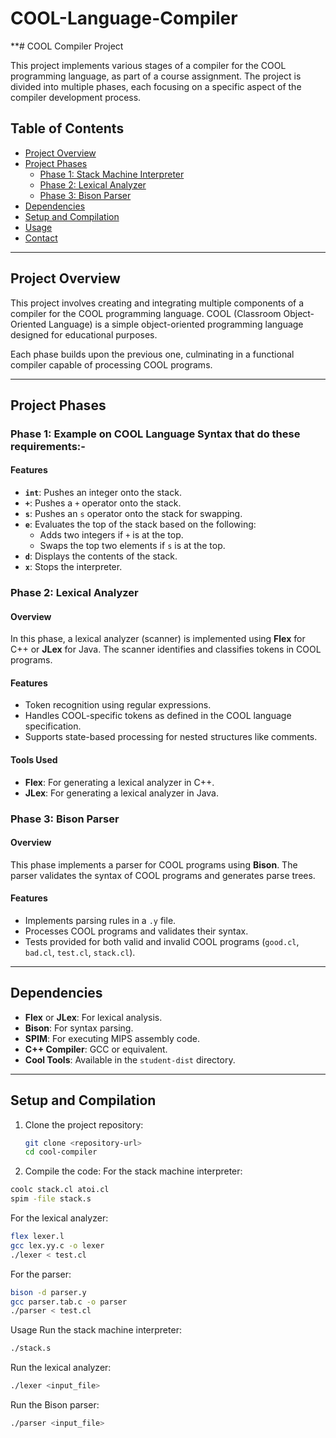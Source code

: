 # COOL-Language-Compiler

**# COOL Compiler Project

This project implements various stages of a compiler for the COOL programming language, as part of a course assignment. The project is divided into multiple phases, each focusing on a specific aspect of the compiler development process.

## Table of Contents

- [Project Overview](#project-overview)
- [Project Phases](#project-phases)
  - [Phase 1: Stack Machine Interpreter](#phase-1-stack-machine-interpreter)
  - [Phase 2: Lexical Analyzer](#phase-2-lexical-analyzer)
  - [Phase 3: Bison Parser](#phase-3-bison-parser)
- [Dependencies](#dependencies)
- [Setup and Compilation](#setup-and-compilation)
- [Usage](#usage)
- [Contact](#contact)

---

## Project Overview

This project involves creating and integrating multiple components of a compiler for the COOL programming language. COOL (Classroom Object-Oriented Language) is a simple object-oriented programming language designed for educational purposes.

Each phase builds upon the previous one, culminating in a functional compiler capable of processing COOL programs.

---

## Project Phases

### Phase 1: Example on COOL Language Syntax that do these requirements:-

#### Features
- **`int`**: Pushes an integer onto the stack.
- **`+`**: Pushes a `+` operator onto the stack.
- **`s`**: Pushes an `s` operator onto the stack for swapping.
- **`e`**: Evaluates the top of the stack based on the following:
  - Adds two integers if `+` is at the top.
  - Swaps the top two elements if `s` is at the top.
- **`d`**: Displays the contents of the stack.
- **`x`**: Stops the interpreter.


### Phase 2: Lexical Analyzer

#### Overview
In this phase, a lexical analyzer (scanner) is implemented using **Flex** for C++ or **JLex** for Java. The scanner identifies and classifies tokens in COOL programs.

#### Features
- Token recognition using regular expressions.
- Handles COOL-specific tokens as defined in the COOL language specification.
- Supports state-based processing for nested structures like comments.

#### Tools Used
- **Flex**: For generating a lexical analyzer in C++.
- **JLex**: For generating a lexical analyzer in Java.

### Phase 3: Bison Parser

#### Overview
This phase implements a parser for COOL programs using **Bison**. The parser validates the syntax of COOL programs and generates parse trees.

#### Features
- Implements parsing rules in a `.y` file.
- Processes COOL programs and validates their syntax.
- Tests provided for both valid and invalid COOL programs (`good.cl`, `bad.cl`, `test.cl`, `stack.cl`).

---

## Dependencies

- **Flex** or **JLex**: For lexical analysis.
- **Bison**: For syntax parsing.
- **SPIM**: For executing MIPS assembly code.
- **C++ Compiler**: GCC or equivalent.
- **Cool Tools**: Available in the `student-dist` directory.

---

## Setup and Compilation

1. Clone the project repository:
   ```bash
   git clone <repository-url>
   cd cool-compiler
    ```

2. Compile the code:
For the stack machine interpreter:
```bash
coolc stack.cl atoi.cl
spim -file stack.s
```
For the lexical analyzer:
```bash
flex lexer.l
gcc lex.yy.c -o lexer
./lexer < test.cl
```
For the parser:
```bash
bison -d parser.y
gcc parser.tab.c -o parser
./parser < test.cl
```
Usage
Run the stack machine interpreter:
```bash
./stack.s
```
Run the lexical analyzer:
```bash
./lexer <input_file>
```
Run the Bison parser:
```bash
./parser <input_file>
```
